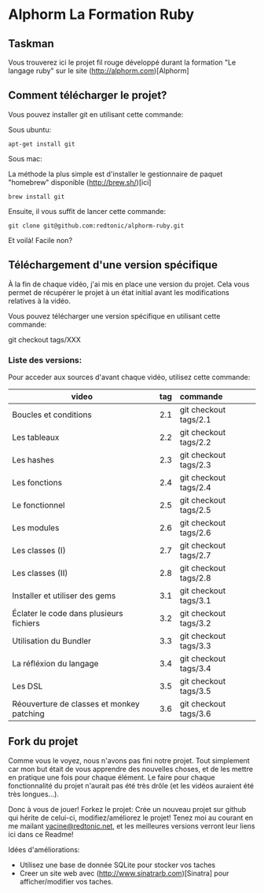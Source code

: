 # Alphorm La Formation Ruby
## Taskman

Vous trouverez ici le projet fil rouge développé durant la formation "Le langage ruby" sur le site (http://alphorm.com)[Alphorm]

## Comment télécharger le projet?

Vous pouvez installer git en utilisant cette commande:

Sous ubuntu:

    apt-get install git

Sous mac:

La méthode la plus simple est d'installer le gestionnaire de paquet "homebrew" disponible (http://brew.sh/)[ici]

    brew install git

Ensuite, il vous suffit de lancer cette commande:

    git clone git@github.com:redtonic/alphorm-ruby.git

Et voilà! Facile non?

## Téléchargement d'une version spécifique

À la fin de chaque vidéo, j'ai mis en place une version du projet.
Cela vous permet de récupérer le projet à un état initial avant les modifications relatives à la vidéo.

Vous pouvez télécharger une version spécifique en utilisant cette commande:

  git checkout tags/XXX

### Liste des versions:

Pour acceder aux sources d'avant chaque vidéo, utilisez cette commande:

| video | tag | commande|
|-------|:---:|:--------|
| Boucles et conditions | 2.1 | git checkout tags/2.1 |
| Les tableaux | 2.2 | git checkout tags/2.2 |
| Les hashes | 2.3 | git checkout tags/2.3 |
| Les fonctions | 2.4 | git checkout tags/2.4 |
| Le fonctionnel | 2.5 | git checkout tags/2.5 |
| Les modules | 2.6 | git checkout tags/2.6 |
| Les classes (I) | 2.7 | git checkout tags/2.7 |
| Les classes (II) | 2.8 | git checkout tags/2.8 |
| Installer et utiliser des gems | 3.1 | git checkout tags/3.1 |
| Éclater le code dans plusieurs fichiers | 3.2 | git checkout tags/3.2 |
| Utilisation du Bundler | 3.3 | git checkout tags/3.3 |
| La réfléxion du langage | 3.4 | git checkout tags/3.4 |
| Les DSL | 3.5 | git checkout tags/3.5 |
| Réouverture de classes et monkey patching | 3.6 | git checkout tags/3.6 |

## Fork du projet

Comme vous le voyez, nous n'avons pas fini notre projet. Tout simplement car mon but était de vous apprendre des nouvelles choses, et de les mettre en pratique une fois pour chaque élément. Le faire pour chaque fonctionnalité du projet n'aurait pas été très drôle (et les vidéos auraient été très longues...).

Donc à vous de jouer! Forkez le projet: Crée un nouveau projet sur github qui hérite de celui-ci, modifiez/améliorez le projet!
Tenez moi au courant en me mailant yacine@redtonic.net, et les meilleures versions verront leur liens ici dans ce Readme!

Idées d'améliorations:
- Utilisez une base de donnée SQLite pour stocker vos taches
- Creer un site web avec (http://www.sinatrarb.com)[Sinatra] pour afficher/modifier vos taches.

